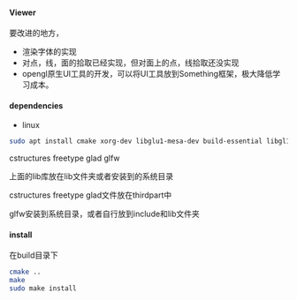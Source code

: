 #### Viewer

要改进的地方，

* 渲染字体的实现
* 对点，线，面的拾取已经实现，但对面上的点，线拾取还没实现
* opengl原生UI工具的开发，可以将UI工具放到Something框架，极大降低学习成本。

#### dependencies

* linux

```bash
sudo apt install cmake xorg-dev libglu1-mesa-dev build-essential libgl1-mesa-dev
```



cstructures freetype glad glfw

上面的lib库放在lib文件夹或者安装到的系统目录

cstructures freetype glad文件放在thirdpart中

glfw安装到系统目录，或者自行放到include和lib文件夹

#### install

在build目录下

```bash
cmake ..
make 
sudo make install

```

